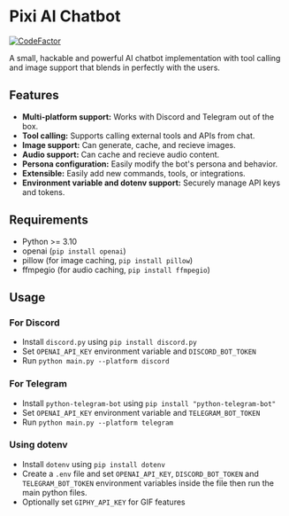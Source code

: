 # Pixi AI Chatbot

[![CodeFactor](https://www.codefactor.io/repository/github/amiralimollaei/pixi-bot/badge)](https://www.codefactor.io/repository/github/amiralimollaei/pixi-bot)

A small, hackable and powerful AI chatbot implementation with tool calling and image support that blends in perfectly with the users.

## Features

- **Multi-platform support:** Works with Discord and Telegram out of the box.
- **Tool calling:** Supports calling external tools and APIs from chat.
- **Image support:** Can generate, cache, and recieve images.
- **Audio support:** Can cache and recieve audio content.
- **Persona configuration:** Easily modify the bot's persona and behavior.
- **Extensible:** Easily add new commands, tools, or integrations.
- **Environment variable and dotenv support:** Securely manage API keys and tokens.

## Requirements

- Python >= 3.10
- openai (`pip install openai`)
- pillow (for image caching, `pip install pillow`)
- ffmpegio (for audio caching, `pip install ffmpegio`)

## Usage

### For Discord

- Install `discord.py` using `pip install discord.py`
- Set `OPENAI_API_KEY` environment variable and `DISCORD_BOT_TOKEN`
- Run `python main.py --platform discord`

### For Telegram

- Install `python-telegram-bot` using `pip install "python-telegram-bot"`
- Set `OPENAI_API_KEY` environment variable and `TELEGRAM_BOT_TOKEN`
- Run `python main.py --platform telegram`

### Using dotenv

- Install `dotenv` using `pip install dotenv`
- Create a `.env` file and set `OPENAI_API_KEY`, `DISCORD_BOT_TOKEN` and `TELEGRAM_BOT_TOKEN` environment variables inside the file then run the main python files.
- Optionally set `GIPHY_API_KEY` for GIF features
